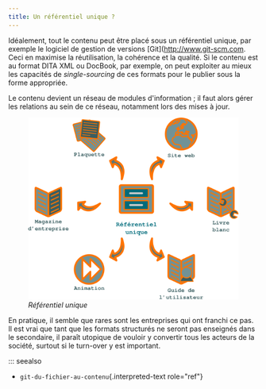 ```yaml
---
title: Un référentiel unique ?
---
```


Idéalement, tout le contenu peut être placé sous un référentiel unique,
par exemple le logiciel de gestion de versions
\[Git\](<http://www.git-scm.com>. Ceci en maximise la réutilisation, la
cohérence et la qualité. Si le contenu est au format DITA XML ou
DocBook, par exemple, on peut exploiter au mieux les capacités de
*single-sourcing* de ces formats pour le publier sous la forme
appropriée.

Le contenu devient un réseau de modules d'information ; il faut alors
gérer les relations au sein de ce réseau, notamment lors des mises à
jour.

<figure>
<img src="graphics/referentiel-unique.svg"
alt="graphics/referentiel-unique.svg" />
<figcaption><em>Référentiel unique</em></figcaption>
</figure>

En pratique, il semble que rares sont les entreprises qui ont franchi ce
pas. Il est vrai que tant que les formats structurés ne seront pas
enseignés dans le secondaire, il paraît utopique de vouloir y convertir
tous les acteurs de la société, surtout si le turn-over y est important.

::: seealso
-   `git-du-fichier-au-contenu`{.interpreted-text role="ref"}

